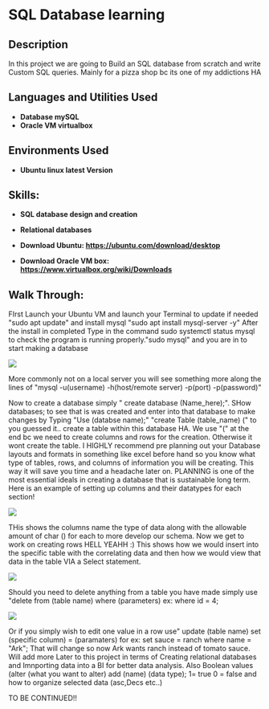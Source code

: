 <h1>SQL Database learning </h1>

<h2>Description</h2>
In this project we are going to Build an SQL database from scratch and write Custom SQL queries.  Mainly for a pizza shop bc its one of my addictions HA
<br />


<h2>Languages and Utilities Used</h2>

- <b>Database mySQL</b>
- <b>Oracle VM virtualbox</b>

<h2>Environments Used</h2>

- <b>Ubuntu linux latest Version</b>

<h2>Skills:</h2>    

- <b>SQL database design and creation</b>
- <b>Relational databases</b>

- <b>Download Ubuntu: https://ubuntu.com/download/desktop </b>
- <b>Download Oracle VM box: https://www.virtualbox.org/wiki/Downloads </b>

<h2>Walk Through:</h2>

<p>FIrst Launch your Ubuntu VM and launch your Terminal to update if needed "sudo apt update" and install mysql "sudo apt install mysql-server -y" After the install in completed 
Type in the command sudo systemctl status mysql to check the program is running properly."sudo mysql" and you are in to start making a database</p>
<img src="https://imgur.com/XO9YLLt.gif"/>
<p> More commonly not on a local server you will see something more along the lines of "mysql -u(username) -h(host/remote server) -p(port) -p(password)"</p>

<p> Now to create a database simply " create database (Name_here);". SHow databases; to see that is was created and enter into that database to make changes by Typing "Use (databse name);"
"create Table (table_name) (" to you guessed it.. create a table within this database HA. We use "(" at the end bc we need to create columns and rows for the creation. Otherwise it wont create the table. I HIGHLY recommend pre planning out your Database layouts and formats in something like excel before hand so you know what type of tables, rows, and columns of information you will be creating. This way it will save you time and a headache later on. PLANNING is one of the most essential ideals in creating a database that is sustainable long term. Here is an example of setting up columns and their datatypes for each section!</p>
<img src="https://imgur.com/yH4xRNN.gif"/>

<p>THis shows the columns name the type of data along with the allowable amount of char () for each to more develop our schema. Now we get to work on creating rows HELL YEAHH :) This shows how we would insert into the specific table with the correlating data and then how we would view that data in the table VIA a Select statement. </p>
<img src="https://imgur.com/8GaDx2j.gif"/>

<p>Should you need to delete anything from a table you have made simply use "delete from (table name) where (parameters) ex: where id = 4;</p>
<img src="https://imgur.com/y9i4K3S.gif"/>

<p> Or if you simply wish to edit one value in a row use" update (table name) set (specific column) = (paramaters) for ex: set sauce = ranch where name = "Ark";
That will change so now Ark wants ranch instead of tomato sauce. Will add more Later to this project in terms of Creating relational databases and Imnporting data into a BI for better data analysis. Also Boolean values (alter (what you want to alter) add (name) (data type); 1= true 0 = false and how to organize selected data (asc,Decs etc..) </p>

TO BE CONTINUED!!
